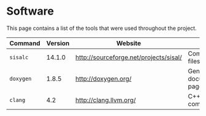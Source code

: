# Software

This page contains a list of the tools that were used throughout the project.

Command  | Version | Website | Use
---------|---------|---------|----
`sisalc` | 14.1.0  | http://sourceforge.net/projects/sisal/ | Compile Sisal files to IF1
`doxygen`| 1.8.5   | http://doxygen.org/ | Generate documentation pages
`clang`  | 4.2 	   | http://clang.llvm.org/ | C++ compilation
